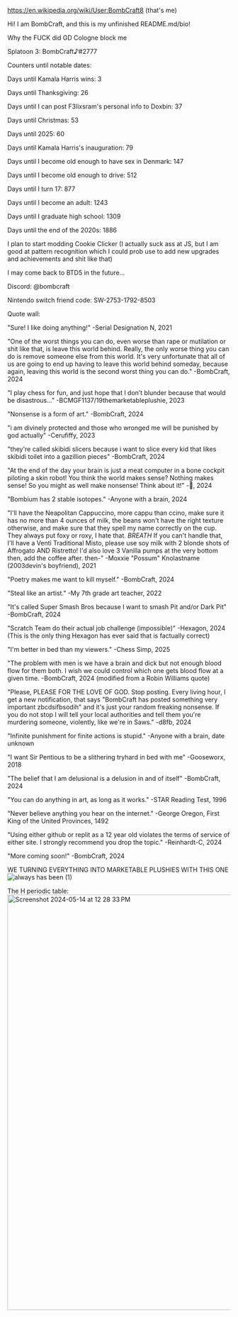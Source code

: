 https://en.wikipedia.org/wiki/User:BombCraft8 (that's me)

Hi! I am BombCraft, and this is my unfinished README.md/bio!

Why the FUCK did GD Cologne block me

Splatoon 3: BombCraft♪#2777

Counters until notable dates:

Days until Kamala Harris wins: 3

Days until Thanksgiving: 26

Days until I can post F3lixsram's personal info to Doxbin: 37

Days until Christmas: 53

Days until 2025: 60

Days until Kamala Harris's inauguration: 79

Days until I become old enough to have sex in Denmark: 147

Days until I become old enough to drive: 512

Days until I turn 17: 877

Days until I become an adult: 1243

Days until I graduate high school: 1309

Days until the end of the 2020s: 1886

I plan to start modding Cookie Clicker (I actually suck ass at JS, but I am good at pattern recognition which I could prob use to add new upgrades and achievements and shit like that)

I may come back to BTD5 in the future...

Discord: @bombcraft

Nintendo switch friend code: SW-2753-1792-8503

Quote wall:

"Sure! I like doing anything!" -Serial Designation N, 2021

"One of the worst things you can do, even worse than rape or mutilation or shit like that, is leave this world behind. Really, the only worse thing you can do is remove someone else from this world. It's very unfortunate that all of us are going to end up having to leave this world behind someday, because again, leaving this world is the second worst thing you can do." -BombCraft, 2024

"I play chess for fun, and just hope that I don’t blunder because that would be disastrous..." -BCMGF1137/19themarketableplushie, 2023

"Nonsense is a form of art." -BombCraft, 2024

"i am divinely protected and those who wronged me will be punished by god actually" -Cerufiffy, 2023

"they're called skibidi slicers because i want to slice every kid that likes skibidi toilet into a gazillion pieces" -BombCraft, 2024

"At the end of the day your brain is just a meat computer in a bone cockpit piloting a skin robot! You think the world makes sense? Nothing makes sense! So you might as well make nonsense! Think about it!" -🥚, 2024

"Bombium has 2 stable isotopes." -Anyone with a brain, 2024

"I'll have the Neapolitan Cappuccino, more cappu than ccino, make sure it has no more than 4 ounces of milk, the beans won't have the right texture otherwise, and make sure that they spell my name correctly on the cup. They always put foxy or roxy, I hate that. *BREATH* If you can't handle that, I'll have a Venti Traditional Misto, please use soy milk with 2 blonde shots of Affrogato AND Ristretto! I'd also love 3 Vanilla pumps at the very bottom then, add the coffee after. then-" -Moxxie "Possum" Knolastname (2003devin's boyfriend), 2021

"Poetry makes me want to kill myself." -BombCraft, 2024

"Steal like an artist." -My 7th grade art teacher, 2022

"It's called Super Smash Bros because I want to smash Pit and/or Dark Pit" -BombCraft, 2024

"Scratch Team do their actual job challenge (impossible)" -Hexagon, 2024 (This is the only thing Hexagon has ever said that is factually correct)

"I'm better in bed than my viewers." -Chess Simp, 2025

"The problem with men is we have a brain and dick but not enough blood flow for them both. I wish we could control which one gets blood flow at a given time. -BombCraft, 2024 (modified from a Robin Williams quote)

"Please, PLEASE FOR THE LOVE OF GOD. Stop posting. Every living hour, I get a new notification, that says "BombCraft has posted something very important zbcdsifbsodih" and it's just your random freaking nonsense. If you do not stop I will tell your local authorities and tell them you're murdering someone, violently, like we're in Saws." -d8fb, 2024

"Infinite punishment for finite actions is stupid." -Anyone with a brain, date unknown

"I want Sir Pentious to be a slithering tryhard in bed with me" -Gooseworx, 2018

"The belief that I am delusional is a delusion in and of itself" -BombCraft, 2024

"You can do anything in art, as long as it works." -STAR Reading Test, 1996

"Never believe anything you hear on the internet." -George Oregon, First King of the United Provinces, 1492

"Using either github or replit as a 12 year old violates the terms of service of either site. I strongly recommend you drop the topic." -Reinhardt-C, 2024

"More coming soon!" -BombCraft, 2024

WE TURNING EVERYTHING INTO MARKETABLE PLUSHIES WITH THIS ONE
![always has been (1)](https://github.com/ImmediateMurderProfessionals/ImmediateMurderProfessionals/assets/156855194/552ff90f-4c40-45e4-8db7-d5d8b9d9c68f)

The H periodic table:
<img width="937" alt="Screenshot 2024-05-14 at 12 28 33 PM" src="https://github.com/ImmediateMurderProfessionals/ImmediateMurderProfessionals/assets/156855194/815844cc-a233-409e-956d-af4fca237b91">
